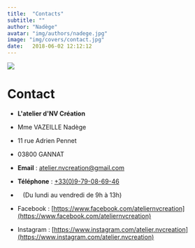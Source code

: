 ```yaml
---
title:  "Contacts"
subtitle: ""
author: "Nadège"
avatar: "img/authors/nadege.jpg"
image: "img/covers/contact.jpg"
date:   2018-06-02 12:12:12
---
```


![](img/covers/logo.jpg)

Contact
=====


* **L'atelier d'NV Création**
* Mme VAZEILLE Nadège
* 11 rue Adrien Pennet
* 03800 GANNAT

 
* **Email** : <a href="mailto:atelier.nvcreation@gmail.com">atelier.nvcreation@gmail.com</a>       
* **Téléphone** : <a href="tel:+33979086946">+33(0)9-79-08-69-46</a>
* &nbsp;&nbsp;&nbsp;(Du lundi au vendredi de 9h à 13h)


* Facebook : [https://www.facebook.com/ateliernvcreation](https://www.facebook.com/ateliernvcreation)
* Instagram : [https://www.instagram.com/atelier.nvcreation](https://www.instagram.com/atelier.nvcreation)





